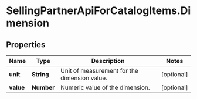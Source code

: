 # SellingPartnerApiForCatalogItems.Dimension

## Properties

Name | Type | Description | Notes
------------ | ------------- | ------------- | -------------
**unit** | **String** | Unit of measurement for the dimension value. | [optional] 
**value** | **Number** | Numeric value of the dimension. | [optional] 


